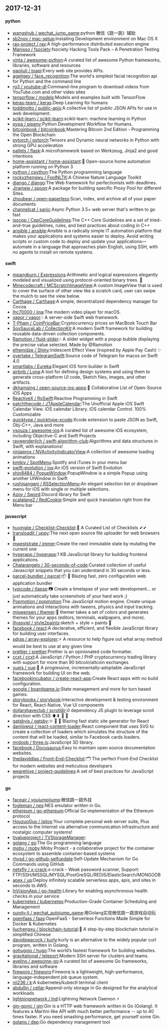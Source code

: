 ## 2017-12-31

#### python
* [wangshub / wechat_jump_game](https://github.com/wangshub/wechat_jump_game):python 微信《跳一跳》辅助
* [sb2nov / mac-setup](https://github.com/sb2nov/mac-setup):Installing Development environment on Mac OS X
* [ray-project / ray](https://github.com/ray-project/ray):A high-performance distributed execution engine
* [Manisso / fsociety](https://github.com/Manisso/fsociety):fsociety Hacking Tools Pack – A Penetration Testing Framework
* [vinta / awesome-python](https://github.com/vinta/awesome-python):A curated list of awesome Python frameworks, libraries, software and resources
* [gaojiuli / toapi](https://github.com/gaojiuli/toapi):Every web site provides APIs.
* [ageitgey / face_recognition](https://github.com/ageitgey/face_recognition):The world's simplest facial recognition api for Python and the command line
* [rg3 / youtube-dl](https://github.com/rg3/youtube-dl):Command-line program to download videos from YouTube.com and other video sites
* [tensorflow / models](https://github.com/tensorflow/models):Models and examples built with TensorFlow
* [keras-team / keras](https://github.com/keras-team/keras):Deep Learning for humans
* [toddmotto / public-apis](https://github.com/toddmotto/public-apis):A collective list of public JSON APIs for use in web development.
* [scikit-learn / scikit-learn](https://github.com/scikit-learn/scikit-learn):scikit-learn: machine learning in Python
* [pypa / pipenv](https://github.com/pypa/pipenv):Python Development Workflow for Humans.
* [bitcoinbook / bitcoinbook](https://github.com/bitcoinbook/bitcoinbook):Mastering Bitcoin 2nd Edition - Programming the Open Blockchain
* [pytorch / pytorch](https://github.com/pytorch/pytorch):Tensors and Dynamic neural networks in Python with strong GPU acceleration
* [pallets / flask](https://github.com/pallets/flask):A microframework based on Werkzeug, Jinja2 and good intentions
* [home-assistant / home-assistant](https://github.com/home-assistant/home-assistant):🏡 Open-source home automation platform running on Python 3
* [python / cpython](https://github.com/python/cpython):The Python programming language
* [rockyzhengwu / FoolNLTK](https://github.com/rockyzhengwu/FoolNLTK):A Chinese Nature Language Toolkit
* [django / django](https://github.com/django/django):The Web framework for perfectionists with deadlines.
* [Jiramew / spoon](https://github.com/Jiramew/spoon):A package for building specific Proxy Pool for different Sites.
* [zhoubear / open-paperless](https://github.com/zhoubear/open-paperless):Scan, index, and archive all of your paper documents
* [channelcat / sanic](https://github.com/channelcat/sanic):Async Python 3.5+ web server that's written to go fast
* [isocpp / CppCoreGuidelines](https://github.com/isocpp/CppCoreGuidelines):The C++ Core Guidelines are a set of tried-and-true guidelines, rules, and best practices about coding in C++
* [ansible / ansible](https://github.com/ansible/ansible):Ansible is a radically simple IT automation platform that makes your applications and systems easier to deploy. Avoid writing scripts or custom code to deploy and update your applications— automate in a language that approaches plain English, using SSH, with no agents to install on remote systems.

#### swift
* [mpangburn / Expressions](https://github.com/mpangburn/Expressions):Arithmetic and logical expressions elegantly modeled and visualized using protocol-oriented binary trees. 🌳
* [Minecodecraft / MCScratchImageView](https://github.com/Minecodecraft/MCScratchImageView):A custom ImageView that is used to cover the surface of other view like a scratch card, user can swipe the mulch to see the view below.
* [Carthage / Carthage](https://github.com/Carthage/Carthage):A simple, decentralized dependency manager for Cocoa
* [lhc70000 / iina](https://github.com/lhc70000/iina):The modern video player for macOS.
* [vapor / vapor](https://github.com/vapor/vapor):💧 A server-side Swift web framework.
* [T-Pham / CoinPriceBar](https://github.com/T-Pham/CoinPriceBar):Cryptocurrency prices on MacBook Touch Bar
* [SoySauceLab / CollectionKit](https://github.com/SoySauceLab/CollectionKit):A modern Swift framework for building reusable data-driven collection components.
* [Ramotion / fluid-slider](https://github.com/Ramotion/fluid-slider):💧 A slider widget with a popup bubble displaying the precise value selected. Made by @Ramotion
* [efremidze / Shiny](https://github.com/efremidze/Shiny):Iridescent Effect View (inspired by Apple Pay Cash) ✨
* [overtake / TelegramSwift](https://github.com/overtake/TelegramSwift):Source code of Telegram for macos on Swift 4.0
* [xmartlabs / Eureka](https://github.com/xmartlabs/Eureka):Elegant iOS form builder in Swift
* [airbnb / Lona](https://github.com/airbnb/Lona):A tool for defining design systems and using them to generate cross-platform UI code, Sketch files, images, and other artifacts.
* [dkhamsing / open-source-ios-apps](https://github.com/dkhamsing/open-source-ios-apps):📱 Collaborative List of Open-Source iOS Apps
* [ReactiveX / RxSwift](https://github.com/ReactiveX/RxSwift):Reactive Programming in Swift
* [patchthecode / JTAppleCalendar](https://github.com/patchthecode/JTAppleCalendar):The Unofficial Apple iOS Swift Calendar View. iOS calendar Library. iOS calendar Control. 100% Customizable
* [quicktype / quicktype-xcode](https://github.com/quicktype/quicktype-xcode):Xcode extension to paste JSON as Swift, Obj-C++, Java and more
* [vsouza / awesome-ios](https://github.com/vsouza/awesome-ios):A curated list of awesome iOS ecosystem, including Objective-C and Swift Projects
* [raywenderlich / swift-algorithm-club](https://github.com/raywenderlich/swift-algorithm-club):Algorithms and data structures in Swift, with explanations!
* [ninjaprox / NVActivityIndicatorView](https://github.com/ninjaprox/NVActivityIndicatorView):A collection of awesome loading animations
* [kmikiy / SpotMenu](https://github.com/kmikiy/SpotMenu):Spotify and iTunes in your menu bar
* [swift-evolution / ios](https://github.com/swift-evolution/ios):An iOS version of Swift Evolution
* [shin8484 / PopupWindow](https://github.com/shin8484/PopupWindow):PopupWindow is a simple Popup using another UIWindow in Swift
* [rushisangani / RSSelectionMenu](https://github.com/rushisangani/RSSelectionMenu):An elegant selection list or dropdown menu for iOS with single or multiple selections.
* [Azoy / Sword](https://github.com/Azoy/Sword):Discord library for Swift
* [scalalang2 / RedCookie](https://github.com/scalalang2/RedCookie):Simple and quick translation right from the Menu bar

#### javascript
* [huyingjie / Checklist-Checklist](https://github.com/huyingjie/Checklist-Checklist):🌈 A Curated List of Checklists ✔︎✔︎
* [transloadit / uppy](https://github.com/transloadit/uppy):The next open source file uploader for web browsers 🐶
* [mweststrate / immer](https://github.com/mweststrate/immer):Create the next immutable state by mutating the current one
* [hyperapp / hyperapp](https://github.com/hyperapp/hyperapp):1 KB JavaScript library for building frontend applications.
* [Chalarangelo / 30-seconds-of-code](https://github.com/Chalarangelo/30-seconds-of-code):Curated collection of useful Javascript snippets that you can understand in 30 seconds or less.
* [parcel-bundler / parcel](https://github.com/parcel-bundler/parcel):📦 🚀 Blazing fast, zero configuration web application bundler
* [typicode / tlapse](https://github.com/typicode/tlapse):📷 Create a timelapse of your web development... or just automatically take screenshots of your hard work ;)
* [Popmotion / popmotion](https://github.com/Popmotion/popmotion):The JavaScript motion engine. Create unique animations and interactions with tweens, physics and input tracking.
* [mjswensen / themer](https://github.com/mjswensen/themer):🎨 themer takes a set of colors and generates themes for your apps (editors, terminals, wallpapers, and more).
* [lllyasviel / style2paints](https://github.com/lllyasviel/style2paints):sketch + style = paints 🎨
* [facebook / react](https://github.com/facebook/react):A declarative, efficient, and flexible JavaScript library for building user interfaces.
* [sdras / array-explorer](https://github.com/sdras/array-explorer):⚡️ A resource to help figure out what array method would be best to use at any given time
* [prettier / prettier](https://github.com/prettier/prettier):Prettier is an opinionated code formatter.
* [ccxt / ccxt](https://github.com/ccxt/ccxt):A JavaScript / Python / PHP cryptocurrency trading library with support for more than 90 bitcoin/altcoin exchanges
* [vuejs / vue](https://github.com/vuejs/vue):🖖 A progressive, incrementally-adoptable JavaScript framework for building UI on the web.
* [facebookincubator / create-react-app](https://github.com/facebookincubator/create-react-app):Create React apps with no build configuration.
* [google / boardgame.io](https://github.com/google/boardgame.io):State management and more for turn based games.
* [storybooks / storybook](https://github.com/storybooks/storybook):Interactive development & testing environment for React, React-Native, Vue UI components
* [dollarshaveclub / scrolldir](https://github.com/dollarshaveclub/scrolldir):0 dependency JS plugin to leverage scroll direction with CSS ⬆⬇ 🔌 💉
* [gatsbyjs / gatsby](https://github.com/gatsbyjs/gatsby):⚛️ 📄 🚀 Blazing fast static site generator for React
* [danilowoz / react-content-loader](https://github.com/danilowoz/react-content-loader):React component that uses SVG to create a collection of loaders which simulates the structure of the content that will be loaded, similar to Facebook cards loaders.
* [mrdoob / three.js](https://github.com/mrdoob/three.js):JavaScript 3D library.
* [facebook / Docusaurus](https://github.com/facebook/Docusaurus):Easy to maintain open source documentation websites.
* [thedaviddias / Front-End-Checklist](https://github.com/thedaviddias/Front-End-Checklist):🗂 The perfect Front-End Checklist for modern websites and meticulous developers
* [wearehive / project-guidelines](https://github.com/wearehive/project-guidelines):A set of best practices for JavaScript projects

#### go
* [faceair / youjumpijump](https://github.com/faceair/youjumpijump):微信跳一跳外挂
* [fogleman / nes](https://github.com/fogleman/nes):NES emulator written in Go.
* [ethereum / go-ethereum](https://github.com/ethereum/go-ethereum):Official Go implementation of the Ethereum protocol
* [HouzuoGuo / laitos](https://github.com/HouzuoGuo/laitos):Your complete personal web server suite, Plus access to the Internet via alternative communication infrastructure and nostalgic computer systems!
* [tivalueproject / TVStorageManager](https://github.com/tivalueproject/TVStorageManager):
* [golang / go](https://github.com/golang/go):The Go programming language
* [moby / moby](https://github.com/moby/moby):Moby Project - a collaborative project for the container ecosystem to assemble container-based systems
* [rhysd / go-github-selfupdate](https://github.com/rhysd/go-github-selfupdate):Self-Update Mechanism for Go Commands using GitHub
* [netxfly / x-crack](https://github.com/netxfly/x-crack):x-crack - Weak password scanner, Support: FTP/SSH/MSSQL/MYSQL/PostGreSQL/REDIS/ElasticSearch/MONGODB
* [apex / up](https://github.com/apex/up):Deploy infinitely scalable serverless apps, apis, and sites in seconds to AWS.
* [InVisionApp / go-health](https://github.com/InVisionApp/go-health):Library for enabling asynchronous health checks in your service
* [kubernetes / kubernetes](https://github.com/kubernetes/kubernetes):Production-Grade Container Scheduling and Management
* [sundy-li / wechat_autojump_game](https://github.com/sundy-li/wechat_autojump_game):用Golang实现微信跳一跳游戏自动玩
* [openfaas / faas](https://github.com/openfaas/faas):OpenFaaS - Serverless Functions Made Simple for Docker & Kubernetes
* [liuchengxu / blockchain-tutorial](https://github.com/liuchengxu/blockchain-tutorial):🌾 A step-by-step blockchain tutorial in simplified Chinese
* [davidjpeacock / kurly](https://github.com/davidjpeacock/kurly):kurly is an alternative to the widely popular curl program, written in Golang.
* [gohugoio / hugo](https://github.com/gohugoio/hugo):The world’s fastest framework for building websites.
* [gravitational / teleport](https://github.com/gravitational/teleport):Modern SSH server for clusters and teams.
* [avelino / awesome-go](https://github.com/avelino/awesome-go):A curated list of awesome Go frameworks, libraries and software
* [fireworq / fireworq](https://github.com/fireworq/fireworq):Fireworq is a lightweight, high-performance, language-independent job queue system.
* [nii236 / k](https://github.com/nii236/k):A kubernetes/kubectl terminal client
* [abdullin / cellar](https://github.com/abdullin/cellar):Append-only storage in Go designed for the analytical workloads
* [lightningnetwork / lnd](https://github.com/lightningnetwork/lnd):Lightning Network Daemon ⚡️
* [gin-gonic / gin](https://github.com/gin-gonic/gin):Gin is a HTTP web framework written in Go (Golang). It features a Martini-like API with much better performance -- up to 40 times faster. If you need smashing performance, get yourself some Gin.
* [golang / dep](https://github.com/golang/dep):Go dependency management tool
